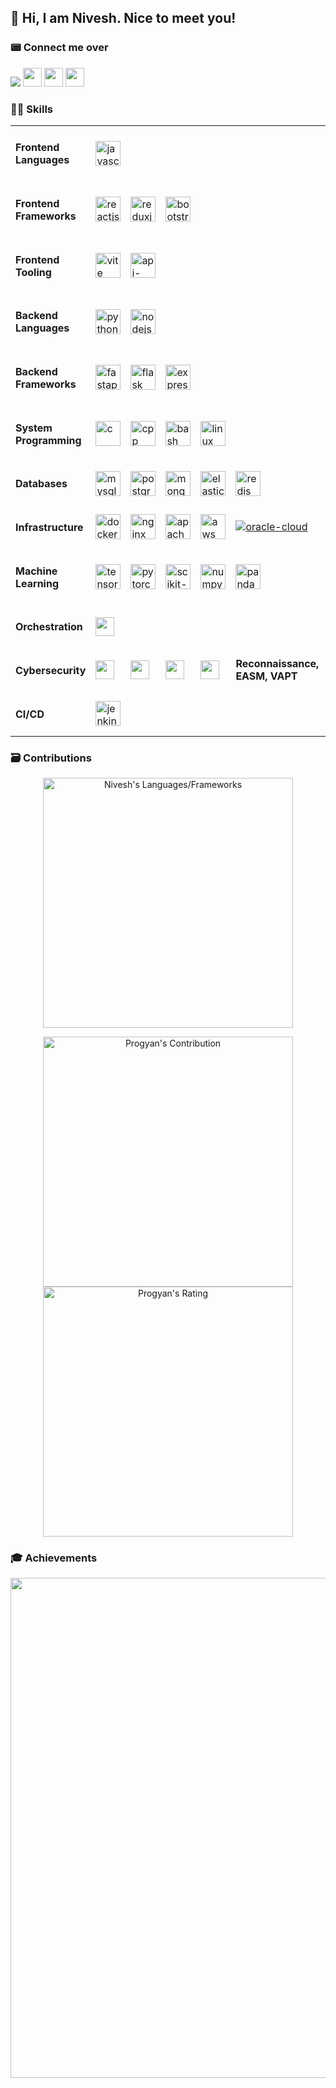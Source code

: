 <h2>👋 Hi, I am Nivesh. Nice to meet you!</h2>

<p>
  <h3>📟 Connect me over</h3>
  <a href="https://www.linkedin.com/in/nivesh-pritmani/"><img src="https://img.shields.io/badge/LinkedIn-0077B5?style=for-the-badge&logo=linkedin&logoColor=white"></a>
  <a href="https://discordapp.com/users/575008343941316649"><img src="https://img.shields.io/badge/Discord-5865F2?style=for-the-badge&logo=discord&logoColor=white" height="30"></a>
  <a href="https://x.com/PritmaniNivesh"><img src="https://img.shields.io/badge/Twitter-1DA1F2?style=for-the-badge&logo=x&logoColor=white" height="30"></a>
  <a href="https://github.com/SnazzyNivesh522"><img src="https://img.shields.io/badge/GitHub-100000?style=for-the-badge&logo=github&logoColor=white" height="30"></a>
</p>

### 🧑‍💻 Skills

<table>
  <tr>
    <td>
      <h4>Frontend Languages</h4>
    </td>
    <td>
      <a title="JavaScript" href="https://developer.mozilla.org/en-US/docs/Web/JavaScript" target="_blank"> <img src="https://cdn.jsdelivr.net/gh/devicons/devicon/icons/javascript/javascript-original.svg" alt="javascript" width="40" height="40"/> </a>
    </td>
  </tr>
  <tr>
    <td>
      <h4>Frontend Frameworks</h4>
    </td>
    <td>
      <a title="React" href="https://reactjs.org" target="_blank"> <img src="https://cdn.jsdelivr.net/gh/devicons/devicon/icons/react/react-original.svg" alt="reactjs" width="40" height="40"/> </a>
    </td>
     <td>
      <a title="Redux" href="https://redux.js.org" target="_blank"> <img src="https://cdn.jsdelivr.net/gh/devicons/devicon/icons/redux/redux-original.svg" alt="reduxjs" width="40" height="40"/> </a>
    </td>
    <td>
      <a title="Bootstrap" href="https://getbootstrap.com" target="_blank"> <img src="https://cdn.jsdelivr.net/gh/devicons/devicon/icons/bootstrap/bootstrap-original.svg" alt="bootstrap" width="40" height="40"/> </a>
    </td>
  </tr>
  <tr>
    <td>
      <h4>Frontend Tooling</h4>
    </td>
    <td>
      <a title="Vite" href="https://vitejs.dev/" target="_blank"> <img src="https://cdn.jsdelivr.net/gh/devicons/devicon/icons/vite/vite-original.svg" alt="vite" width="40" height="40"/> </a>
    </td>
    <td>
      <a title="API Extractor" href="https://api-extractor.com" target="_blank"> <img src="https://api-extractor.com/images/site/api-extractor.svg" alt="api-extractor" width="40" height="40"/> </a>
    </td>
  </tr>
  <tr>
    <td>
      <h4>Backend Languages</h4>
    </td>
    <td>
      <a title="Python" href="https://python.org" target="_blank"> <img src="https://cdn.jsdelivr.net/gh/devicons/devicon/icons/python/python-original.svg" alt="python" width="40" height="40"/> </a>
    </td>
    <td>
      <a title="Node.js" href="https://nodejs.org" target="_blank"> <img src="https://cdn.jsdelivr.net/gh/devicons/devicon/icons/nodejs/nodejs-original.svg" alt="nodejs" width="40" height="40"/> </a>
    </td>
  </tr>
  <tr>
    <td>
      <h4>Backend Frameworks</h4>
    </td>
    <td>
      <a title="FastAPI" href="https://fastapi.tiangolo.com" target="_blank"> <img src="https://cdn.jsdelivr.net/gh/devicons/devicon/icons/fastapi/fastapi-plain.svg" alt="fastapi" width="40" height="40"/> </a>
    </td>
    <td>
      <a title="Flask" href="https://flask.palletsprojects.com" target="_blank"> <img src="https://cdn.jsdelivr.net/gh/devicons/devicon/icons/flask/flask-original-wordmark.svg" alt="flask" width="40" height="40"/> </a>
    </td>
    <td>
      <a title="Express" href="http://expressjs.com" target="_blank"> <img src="https://cdn.jsdelivr.net/gh/devicons/devicon/icons/express/express-original-wordmark.svg" alt="expressjs" width="40" height="40"/> </a>
  </td>
  </tr>
  <tr>
    <td>
      <h4>System Programming</h4>
    </td>
    <td>
      <a title="C" href="https://en.cppreference.com/w/c" target="_blank"> <img src="https://cdn.jsdelivr.net/gh/devicons/devicon/icons/c/c-original.svg" alt="c" width="40" height="40"/> </a>
    </td>
    <td>
      <a title="C++" href="https://isocpp.org" target="_blank"> <img src="https://cdn.jsdelivr.net/gh/devicons/devicon/icons/cplusplus/cplusplus-original.svg" alt="cpp" width="40" height="40"/> </a>
    </td>
    <td>
  <a title="Bash" href="https://www.gnu.org/software/bash/" target="_blank">
    <img src="https://cdn.jsdelivr.net/gh/devicons/devicon/icons/bash/bash-original.svg" alt="bash" width="40" height="40"/>
  </a>
</td>
    <td>
      <a title="Linux" href="https://kernel.org" target="_blank"> <img src="https://cdn.jsdelivr.net/gh/devicons/devicon/icons/linux/linux-original.svg" alt="linux" width="40" height="40"/> </a>
    </td>
  </tr>
  <tr>
    <td>
      <h4>Databases</h4>
    </td>
    <td>
      <a title="MySQL" href="https://mysql.com" target="_blank"> <img src="https://cdn.jsdelivr.net/gh/devicons/devicon/icons/mysql/mysql-original-wordmark.svg" alt="mysql" width="40" height="40"/> </a>
    </td>
    <td>
      <a title="PostgreSQL" href="https://postgresql.org" target="_blank"> <img src="https://cdn.jsdelivr.net/gh/devicons/devicon/icons/postgresql/postgresql-original-wordmark.svg" alt="postgresql" width="40" height="40"/> </a>
    </td>
    <td>
      <a title="MongoDB" href="http://mongodb.com" target="_blank"> <img src="https://cdn.jsdelivr.net/gh/devicons/devicon/icons/mongodb/mongodb-original-wordmark.svg" alt="mongodb" width="40" height="40"/> </a>
    </td>
    <td>
      <a title="Elastic Search" href="https://elastic.co" target="_blank"> <img src="https://cdn.jsdelivr.net/gh/devicons/devicon/icons/elasticsearch/elasticsearch-original.svg" alt="elastic" width="40" height="40"/> </a>
    </td>
    <td>
      <a title="Redis" href="https://redis.io" target="_blank"> <img src="https://cdn.jsdelivr.net/gh/devicons/devicon/icons/redis/redis-original.svg" alt="redis" width="40" height="40"/> </a>
    </td>
  </tr>
  <tr>
    <td><h4>Infrastructure</h4></td>
    <td>
      <a title="Docker" href="https://docker.com" target="_blank"><img src="https://cdn.jsdelivr.net/gh/devicons/devicon/icons/docker/docker-original.svg" alt="docker" width="40" height="40"/></a>
    </td>
    <td>
      <a title="Nginx" href="https://nginx.com" target="_blank"><img src="https://cdn.jsdelivr.net/gh/devicons/devicon/icons/nginx/nginx-original.svg" alt="nginx" width="40" height="40"/></a>
    </td>
    <td>
      <a title="Apache" href="https://httpd.apache.org" target="_blank"><img src="https://cdn.jsdelivr.net/gh/devicons/devicon/icons/apache/apache-original.svg" alt="apache" width="40" height="40"/></a>
    </td>
    <td>
      <a title="AWS" href="https://aws.amazon.com" target="_blank"><img src="https://cdn.jsdelivr.net/gh/devicons/devicon/icons/amazonwebservices/amazonwebservices-original-wordmark.svg" alt="aws" width="40" height="40"/></a>
    </td>
    <td>
      <a title="Oracle Cloud" href="https://cloud.oracle.com" target="_blank"><img src="https://cdn.jsdelivr.net/gh/devicons/devicon/icons/oracle/oracle-original.svg" alt="oracle-cloud" width="auto" height="auto"/></a>
    </td>
    <td>
      <a title="DigitalOcean" href="https://www.digitalocean.com" target="_blank"><img src="https://img.shields.io/badge/DigitalOcean-0080FF?style=for-the-badge&logo=digitalocean&logoColor=white" height="30"/></a>
    </td>
  </tr>

  <tr>
    <td><h4>Machine Learning</h4></td>
    <td>
      <a title="TensorFlow" href="https://www.tensorflow.org" target="_blank"><img src="https://cdn.jsdelivr.net/gh/devicons/devicon/icons/tensorflow/tensorflow-original.svg" alt="tensorflow" width="40" height="40"/></a>
    </td>
    <td>
      <a title="PyTorch" href="https://pytorch.org" target="_blank"><img src="https://cdn.jsdelivr.net/gh/devicons/devicon/icons/pytorch/pytorch-original.svg" alt="pytorch" width="40" height="40"/></a>
    </td>
    <td>
      <a title="Scikit-Learn" href="https://scikit-learn.org" target="_blank"><img src="https://scikit-learn.org/stable/_static/scikit-learn-logo-small.png" alt="scikit-learn" width="40" height="40"/></a>
    </td>
    <td>
      <a title="NumPy" href="https://numpy.org" target="_blank"><img src="https://cdn.jsdelivr.net/gh/devicons/devicon/icons/numpy/numpy-original.svg" alt="numpy" width="40" height="40"/></a>
    </td>
    <td>
      <a title="Pandas" href="https://pandas.pydata.org" target="_blank"><img src="https://cdn.jsdelivr.net/gh/devicons/devicon/icons/pandas/pandas-original.svg" alt="pandas" width="40" height="40"/></a>
    </td>
  </tr>

  <tr>
    <td><h4>Orchestration</h4></td>
    <td>
      <a title="Kestra" href="https://kestra.io" target="_blank"><img src="https://img.shields.io/badge/Kestra-4C51BF?style=for-the-badge&logo=data&logoColor=white" height="30"/></a>
    </td>
  </tr>

  <tr>
    <td><h4>Cybersecurity</h4></td>
    <td>
      <a title="OpenVAS" href="https://openvas.org" target="_blank"><img src="https://img.shields.io/badge/OpenVAS-008000?style=for-the-badge&logo=gnuprivacyguard&logoColor=white" height="30"/></a>
    </td>
    <td>
      <a title="Nuclei" href="https://github.com/projectdiscovery/nuclei" target="_blank"><img src="https://img.shields.io/badge/Nuclei-292D3E?style=for-the-badge&logo=security&logoColor=white" height="30"/></a>
    </td>
    <td>
      <a title="Tenable" href="https://www.tenable.com" target="_blank"><img src="https://img.shields.io/badge/Tenable-0082C9?style=for-the-badge&logo=tenable&logoColor=white" height="30"/></a>
    </td>
    <td>
      <a title="OWASP ZAP" href="https://www.zaproxy.org" target="_blank"><img src="https://img.shields.io/badge/OWASP%20ZAP-000000?style=for-the-badge&logo=owasp&logoColor=white" height="30"/></a>
    </td>
    <td><strong>Reconnaissance, EASM, VAPT</strong></td>
  </tr>
  <tr>
    <td>
      <h4>CI/CD</h4>
    </td>
    <td>
     <a title="Jenkins" href="https://jenkins.io" target="_blank"> <img src="https://cdn.jsdelivr.net/gh/devicons/devicon/icons/jenkins/jenkins-original.svg" alt="jenkins" width="40" height="40"/> </a>
    </td>
  </tr>
</table>

### 🗃️ Contributions

<p align = "center">
  <img src = "https://your-self-hosted-instance/api/top-langs?username=SnazzyNivesh522&show_icons=true&count_private=true&locale=en&layout=compact&langs_count=10&hide_border=true&bg_color=151515&title_color=FB8C00&text_color=fff&icon_color=fff" alt = "Nivesh's Languages/Frameworks" width = 400 />
</p>
<p align = "center">
  <img src = "https://github-readme-stats.vercel.app/api?username=SnazzyNivesh522&count_private=true&theme=dark&hide_border=true" alt = "Progyan's Contribution" width = 400 >
  <img src = "https://github-readme-streak-stats.herokuapp.com?user=SnazzyNivesh522&theme=dark&hide_border=true" alt = "Progyan's Rating" width = 400 >
</p>

### 🎓 Achievements

<p align = "center">
  <img src = "https://github-profile-trophy.vercel.app/?username=SnazzyNivesh522&theme=nord&margin-w=15&margin-h=15&&no-frame=true&row=1" width = 800 >
</p>
